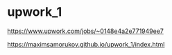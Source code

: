 # upwork_1
https://www.upwork.com/jobs/~0148e4a2e771949ee7

https://maximsamorukov.github.io/upwork_1/index.html